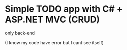 # Simple TODO app with C# + ASP.NET MVC (CRUD)
only back-end 

(I know my code have error but I cant see itself)
